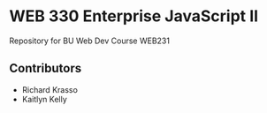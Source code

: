 # WEB 330 Enterprise JavaScript II
Repository for BU Web Dev Course WEB231
## Contributors
* Richard Krasso
* Kaitlyn Kelly
